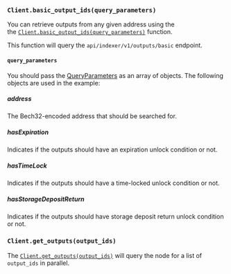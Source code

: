 ### `Client.basic_output_ids(query_parameters)`

You can retrieve outputs from any given address using the  
the [`Client.basic_output_ids(query_parameters)`](iota_client/client/struct.Client.html#method.basic_output_ids)
function.

This function will query the `api/indexer/v1/outputs/basic` endpoint.

#### `query_parameters`

You should pass the [QueryParameters](ota_client/node_api/indexer/query_parameters/enum.QueryParameter.html) as an array
of objects. The following objects are used in the example:

##### address

The Bech32-encoded address that should be searched for.

##### hasExpiration

Indicates if the outputs should have an expiration unlock condition or not.

##### hasTimeLock

Indicates if the outputs should have a time-locked unlock condition or not.

##### hasStorageDepositReturn

Indicates if the outputs should have storage deposit return unlock condition or not.

### `Client.get_outputs(output_ids)`

The [`Client.get_outputs(output_ids)`](iota_client/client/struct.Client.html#method.get_outputs) will query the node for a list
of `output_ids` in parallel.
